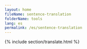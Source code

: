 ```yaml
---
layout: home
fileName: sentence-translation
folderName: tools
lang: es
permalink: /es/sentence-translation
---
```

{% include section/translate.html %}
